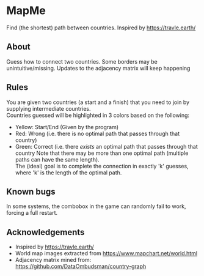 # MapMe
Find (the shortest) path between countries. Inspired by https://travle.earth/

## About
Guess how to connect two countries. Some borders may be unintuitive/missing. Updates to the adjacency matrix will keep happening

## Rules
You are given two countries (a start and a finish) that you need to join by supplying intermediate countries.<br/>
Countries guessed will be highlighted in 3 colors based on the following:
- Yellow: Start/End (Given by the program)
- Red: Wrong (i.e. there is no optimal path that passes through that country)
- Green: Correct (i.e. there *exists* an optimal path that passes through that country
Note that there may be more than one optimal path (multiple paths can have the same length).<br/>
The (ideal) goal is to complete the connection in exactly 'k' guesses, where 'k' is the length of the optimal path.

## Known bugs
In some systems, the combobox in the game can randomly fail to work, forcing a full restart.

## Acknowledgements
- Inspired by https://travle.earth/
- World map images extracted from https://www.mapchart.net/world.html
- Adjacency matrix mined from: https://github.com/DataOmbudsman/country-graph
